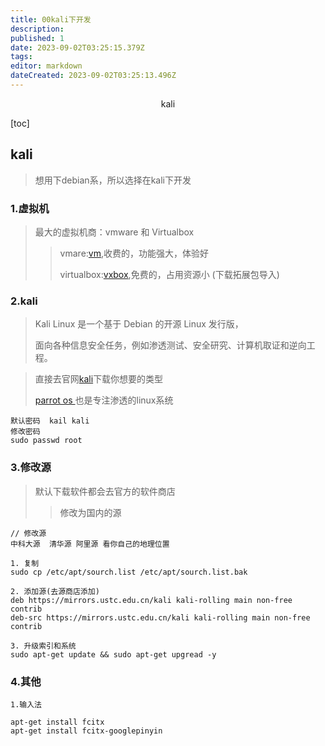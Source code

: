 ```yaml
---
title: 00kali下开发
description: 
published: 1
date: 2023-09-02T03:25:15.379Z
tags: 
editor: markdown
dateCreated: 2023-09-02T03:25:13.496Z
---
```


<center>kali</center>

[toc]



## kali

> 想用下debian系，所以选择在kali下开发



### 1.虚拟机

> 最大的虚拟机商：vmware 和 Virtualbox
>
> > vmare:[vm](https://www.vmware.com/cn/products/workstation-pro.html),收费的，功能强大，体验好
> >
> > virtualbox:[vxbox](https://www.virtualbox.org/),免费的，占用资源小  (下载拓展包导入)



###  2.kali

> Kali Linux 是一个基于 Debian 的开源 Linux 发行版，
>
> 面向各种信息安全任务，例如渗透测试、安全研究、计算机取证和逆向工程。

> 直接去官网[kali](https://www.kali.org)下载你想要的类型
>
> [parrot os ](https://www.parrotsec.org/)也是专注渗透的linux系统

```
默认密码  kail kali
修改密码
sudo passwd root
```



### 3.修改源

> 默认下载软件都会去官方的软件商店
>
> > 修改为国内的源

```shell
// 修改源
中科大源  清华源 阿里源 看你自己的地理位置

1. 复制
sudo cp /etc/apt/sourch.list /etc/apt/sourch.list.bak

2. 添加源(去源商店添加)
deb https://mirrors.ustc.edu.cn/kali kali-rolling main non-free contrib
deb-src https://mirrors.ustc.edu.cn/kali kali-rolling main non-free contrib

3. 升级索引和系统
sudo apt-get update && sudo apt-get upgread -y
```



### 4.其他

```shell
1.输入法

apt-get install fcitx 
apt-get install fcitx-googlepinyin

```